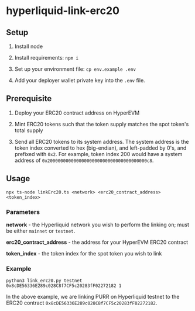 # hyperliquid-link-erc20

## Setup

1. Install node

2. Install requirements: `npm i`

3. Set up your environment file: `cp env.example .env`

4. Add your deployer wallet private key into the `.env` file.

## Prerequisite

1. Deploy your ERC20 contract address on HyperEVM

2. Mint ERC20 tokens such that the token supply matches the spot token's total supply

3. Send all ERC20 tokens to its system address. The system address is the token index converted to hex (big-endian), and left-padded by 0's, and prefixed with `0x2`. For example, token index 200 would have a system address of `0x20000000000000000000000000000000000000c8`.

## Usage

```
npx ts-node linkErc20.ts <network> <erc20_contract_address> <token_index>
```

### Parameters

**network** - the Hyperliquid network you wish to perform the linking on; must be either `mainnet` or `testnet`.

**erc20_contract_address** - the address for your HyperEVM ERC20 contract

**token_index** - the token index for the spot token you wish to link


### Example

```
python3 link_erc20.py testnet 0x8cDE56336E289c028C8f7CF5c20283fF02272182 1
```

In the above example, we are linking PURR on Hyperliquid testnet to the ERC20 contract `0x8cDE56336E289c028C8f7CF5c20283fF02272182`.
